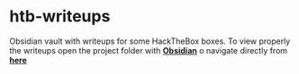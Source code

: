 # htb-writeups

Obsidian vault with writeups for some HackTheBox boxes. To view properly the writeups open the project folder with **[Obsidian](https://obsidian.md/)** o navigate directly from **[here](https://github.com/ajcriado/htb-writeups/tree/main/Hack%20the%20Box/Boxes)**